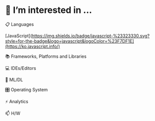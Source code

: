 # 👯 I’m interested in ...

📋 Languages

[JavaScript](https://img.shields.io/badge/javascript-%23323330.svg?style=for-the-badge&logo=javascript&logoColor=%23F7DF1E](https://ko.javascript.info/)



📚 Frameworks, Platforms and Libraries


💻 IDEs/Editors



🍗 ML/DL



🎛️ Operating System



⚡ Analytics



📫 H/W
 
 
